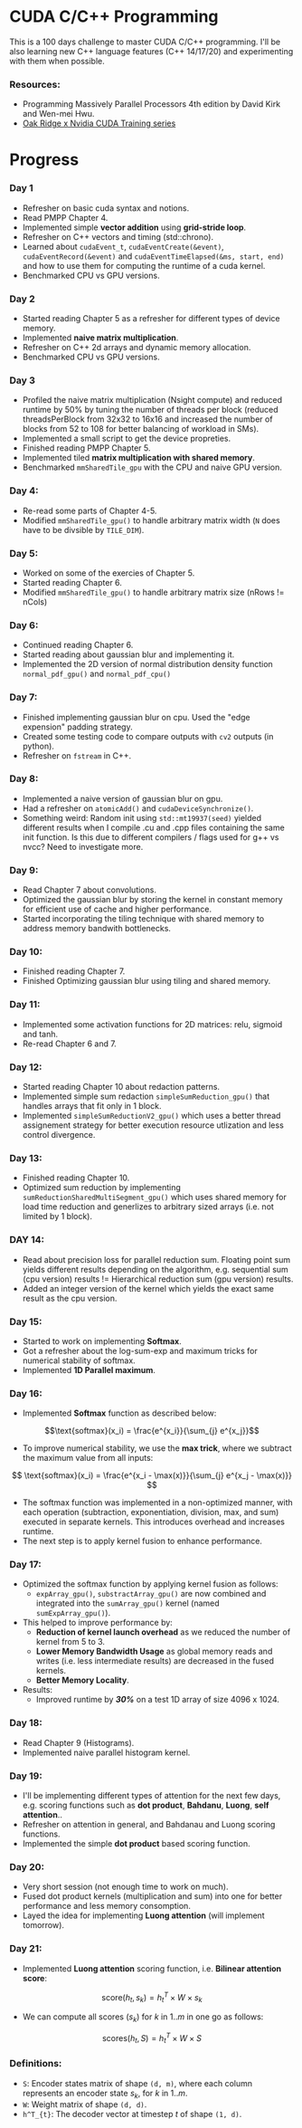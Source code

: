 # CUDA C/C++ Programming
This is a 100 days challenge to master CUDA C/C++ programming. 
I'll be also learning new C++ language features (C++ 14/17/20) and experimenting with them when possible.

### Resources:
- Programming Massively Parallel Processors 4th edition by David Kirk and Wen-mei Hwu.
- [Oak Ridge x Nvidia CUDA Training series](https://www.olcf.ornl.gov/cuda-training-series/)

# Progress
### Day 1 
- Refresher on basic cuda syntax and notions.
- Read PMPP Chapter 4.
- Implemented simple **vector addition** using **grid-stride loop**.
- Refresher on C++ vectors and timing (std::chrono).
- Learned about `cudaEvent_t`, `cudaEventCreate(&event)`, `cudaEventRecord(&event)` and `cudaEventTimeElapsed(&ms, start, end)` and how to use them for computing the runtime of a cuda kernel.
- Benchmarked CPU vs GPU versions.

### Day 2
- Started reading Chapter 5 as a refresher for different types of device memory.
- Implemented **naive matrix multiplication**.
- Refresher on C++ 2d arrays and dynamic memory allocation.
- Benchmarked CPU vs GPU versions.

### Day 3
- Profiled the naive matrix multiplication (Nsight compute) and reduced runtime by 50% by tuning the number of threads per block (reduced threadsPerBlock from 32x32 to 16x16 and increased the number of blocks from 52 to 108 for better balancing of workload in SMs).
- Implemented a small script to get the device propreties.
- Finished reading PMPP Chapter 5.
- Implemented tiled **matrix multiplication with shared memory**.
- Benchmarked `mmSharedTile_gpu` with the CPU and naive GPU version.

### Day 4:
- Re-read some parts of Chapter 4-5.
- Modified `mmSharedTile_gpu()` to handle arbitrary matrix width (`N` does have to be divsible by `TILE_DIM`).

### Day 5:
- Worked on some of the exercies of Chapter 5.
- Started reading Chapter 6.
- Modified `mmSharedTile_gpu()` to handle arbitrary matrix size (nRows != nCols)

### Day 6:
- Continued reading Chapter 6.
- Started reading about gaussian blur and implementing it.
- Implemented the 2D version of normal distribution density function `normal_pdf_gpu()` and `normal_pdf_cpu()` 

### Day 7: 
- Finished implementing gaussian blur on cpu. Used the "edge expension" padding strategy.
- Created some testing code to compare outputs with `cv2` outputs (in python).
- Refresher on `fstream` in C++.

### Day 8:
- Implemented a naive version of gaussian blur on gpu.
- Had a refresher on `atomicAdd()` and `cudaDeviceSynchronize()`.
- Something weird: Random init using `std::mt19937(seed)` yielded different results when I compile .cu and .cpp files containing the same init function. Is this due to different compilers / flags used for g++ vs nvcc? Need to investigate more.

### Day 9:
- Read Chapter 7 about convolutions.
- Optimized the gaussian blur by storing the kernel in constant memory for efficient use of cache and higher performance.
- Started incorporating the tiling technique with shared memory to address memory bandwith bottlenecks.

### Day 10:
- Finished reading Chapter 7.
- Finished Optimizing gaussian blur using tiling and shared memory.

### Day 11:
- Implemented some activation functions for 2D matrices: relu, sigmoid and tanh.
- Re-read Chapter 6 and 7.

### Day 12: 
- Started reading Chapter 10 about redaction patterns.
- Implemented simple sum redaction `simpleSumReduction_gpu()` that handles arrays that fit only in 1 block.
- Implemented `simpleSumReductionV2_gpu()` which uses a better thread assignement strategy for better execution resource utlization and less control divergence.

### Day 13:
- Finished reading Chapter 10.
- Optimized sum reduction by implementing `sumReductionSharedMultiSegment_gpu()` which uses shared memory for load time reduction and generlizes to arbitrary sized arrays (i.e. not limited by 1 block).

### DAY 14:
- Read about precision loss for parallel reduction sum. Floating point sum yields different results depending on the algorithm, e.g. sequential sum (cpu version) results != Hierarchical reduction sum (gpu version) results.
- Added an integer version of the kernel which yields the exact same result as the cpu version.

### Day 15:
- Started to work on implementing **Softmax**.
- Got a refresher about the log-sum-exp and maximum tricks for numerical stability of softmax. 
- Implemented **1D Parallel maximum**.

### Day 16:
- Implemented **Softmax** function as described below:

$$\text{softmax}(x_i) = \frac{e^{x_i}}{\sum_{j} e^{x_j}}$$


- To improve numerical stability, we use the **max trick**, where we subtract the maximum value from all inputs:

$$ \text{softmax}(x_i) = \frac{e^{x_i - \max(x)}}{\sum_{j} e^{x_j - \max(x)}} $$
- The softmax function was implemented in a non-optimized manner, with each operation (subtraction, exponentiation, division, max, and sum) executed in separate kernels. This introduces overhead and increases runtime.
- The next step is to apply kernel fusion to enhance performance.

### Day 17:
- Optimized the softmax function by applying kernel fusion as follows:
    - `expArray_gpu()`, `substractArray_gpu()` are now combined and integrated into the `sumArray_gpu()` kernel (named `sumExpArray_gpu()`).
 - This helped to improve performance by:
    - **Reduction of kernel launch overhead** as we reduced the number of kernel from 5 to 3.
    - **Lower Memory Bandwidth Usage** as global memory reads and writes (i.e. less intermediate results) are decreased in the fused kernels.
    - **Better Memory Locality**.
- Results:
    - Improved runtime by ***30%*** on a test 1D array of size 4096 x 1024.

### Day 18:
- Read Chapter 9 (Histograms).
- Implemented naive parallel histogram kernel.

### Day 19:
- I'll be implementing different types of attention for the next few days, e.g. scoring functions such as **dot product**, **Bahdanu**, **Luong**, **self attention**..
- Refresher on attention in general, and Bahdanau and Luong scoring functions.
- Implemented the simple **dot product** based scoring function.

### Day 20:
- Very short session (not enough time to work on much).
- Fused dot product kernels (multiplication and sum) into one for better performance and less memory consomption.
- Layed the idea for implementing **Luong attention** (will implement tomorrow).

### Day 21:
- Implemented **Luong attention** scoring function, i.e. **Bilinear attention score**:

$$
\text{score}(h_t, s_k) = h^T_{t} \times W \times s_k
$$

- We can compute all scores $(s_k)$ for $k$ in $1..m$ in one go as follows:

$$
\text{scores}(h_t, S) = h^T_{t} \times W \times S
$$

### Definitions:
- `S`: Encoder states matrix of shape `(d, m)`, where each column represents an encoder state $s_k$, for $k$ in $1..m$.
- `W`: Weight matrix of shape `(d, d)`.
- `h^T_{t}`: The decoder vector at timestep $t$ of shape `(1, d)`.
